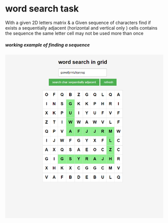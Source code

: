# word search task

With a given 2D letters matrix & a Given  sequence of characters
find if exists a sequentially adjacent (horizontal and vertical only ) cells contains the sequence the same letter cell may not be used more than once 

##### working example of finding a sequence 

![](workingExampleOffindingASeq.png)
